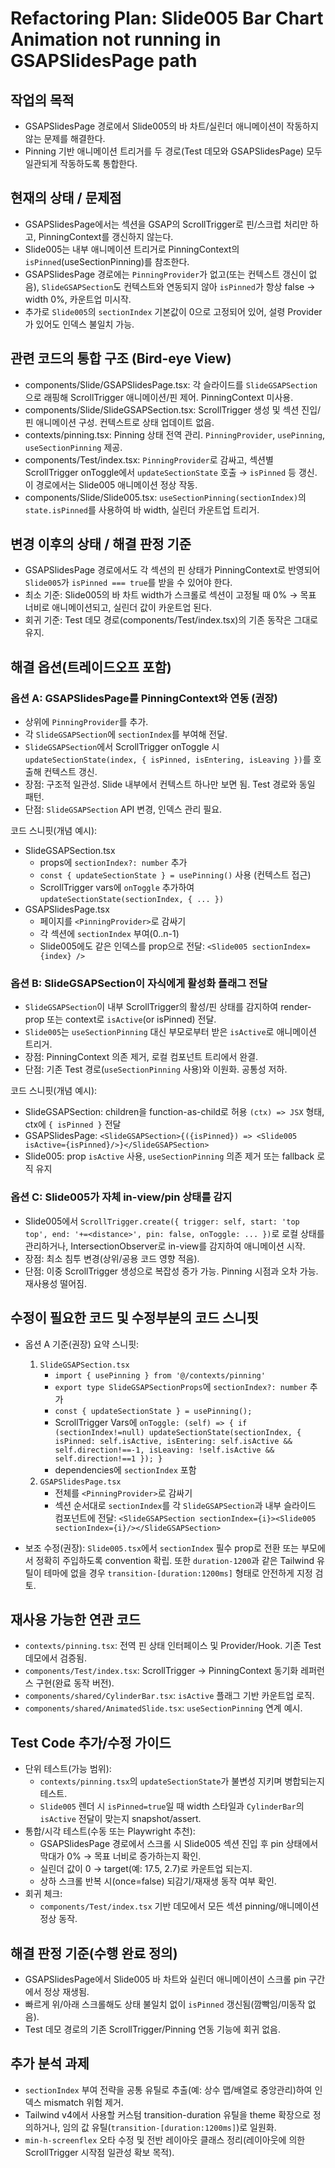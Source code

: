 # Refactoring Plan: Slide005 Bar Chart Animation not running in GSAPSlidesPage path

## 작업의 목적

- GSAPSlidesPage 경로에서 Slide005의 바 차트/실린더 애니메이션이 작동하지 않는 문제를 해결한다.
- Pinning 기반 애니메이션 트리거를 두 경로(Test 데모와 GSAPSlidesPage) 모두 일관되게 작동하도록 통합한다.

## 현재의 상태 / 문제점

- GSAPSlidesPage에서는 섹션을 GSAP의 ScrollTrigger로 핀/스크럽 처리만 하고, PinningContext를 갱신하지 않는다.
- Slide005는 내부 애니메이션 트리거로 PinningContext의 `isPinned`(useSectionPinning)를 참조한다.
- GSAPSlidesPage 경로에는 `PinningProvider`가 없고(또는 컨텍스트 갱신이 없음), `SlideGSAPSection`도 컨텍스트와 연동되지 않아 `isPinned`가 항상 false → width 0%, 카운트업 미시작.
- 추가로 `Slide005`의 `sectionIndex` 기본값이 0으로 고정되어 있어, 설령 Provider가 있어도 인덱스 불일치 가능.

## 관련 코드의 통합 구조 (Bird-eye View)

- components/Slide/GSAPSlidesPage.tsx: 각 슬라이드를 `SlideGSAPSection`으로 래핑해 ScrollTrigger 애니메이션/핀 제어. PinningContext 미사용.
- components/Slide/SlideGSAPSection.tsx: ScrollTrigger 생성 및 섹션 진입/핀 애니메이션 구성. 컨텍스트로 상태 업데이트 없음.
- contexts/pinning.tsx: Pinning 상태 전역 관리. `PinningProvider`, `usePinning`, `useSectionPinning` 제공.
- components/Test/index.tsx: `PinningProvider`로 감싸고, 섹션별 ScrollTrigger onToggle에서 `updateSectionState` 호출 → `isPinned` 등 갱신. 이 경로에서는 Slide005 애니메이션 정상 작동.
- components/Slide/Slide005.tsx: `useSectionPinning(sectionIndex)`의 `state.isPinned`를 사용하여 바 width, 실린더 카운트업 트리거.

## 변경 이후의 상태 / 해결 판정 기준

- GSAPSlidesPage 경로에서도 각 섹션의 핀 상태가 PinningContext로 반영되어 `Slide005`가 `isPinned === true`를 받을 수 있어야 한다.
- 최소 기준: Slide005의 바 차트 width가 스크롤로 섹션이 고정될 때 0% → 목표 너비로 애니메이션되고, 실린더 값이 카운트업 된다.
- 회귀 기준: Test 데모 경로(components/Test/index.tsx)의 기존 동작은 그대로 유지.

## 해결 옵션(트레이드오프 포함)

### 옵션 A: GSAPSlidesPage를 PinningContext와 연동 (권장)

- 상위에 `PinningProvider`를 추가.
- 각 `SlideGSAPSection`에 `sectionIndex`를 부여해 전달.
- `SlideGSAPSection`에서 ScrollTrigger onToggle 시 `updateSectionState(index, { isPinned, isEntering, isLeaving })`를 호출해 컨텍스트 갱신.
- 장점: 구조적 일관성. Slide 내부에서 컨텍스트 하나만 보면 됨. Test 경로와 동일 패턴.
- 단점: `SlideGSAPSection` API 변경, 인덱스 관리 필요.

코드 스니핏(개념 예시):

- SlideGSAPSection.tsx
  - props에 `sectionIndex?: number` 추가
  - `const { updateSectionState } = usePinning()` 사용 (컨텍스트 접근)
  - ScrollTrigger vars에 `onToggle` 추가하여 `updateSectionState(sectionIndex, { ... })`
- GSAPSlidesPage.tsx
  - 페이지를 `<PinningProvider>`로 감싸기
  - 각 섹션에 `sectionIndex` 부여(0..n-1)
  - Slide005에도 같은 인덱스를 prop으로 전달: `<Slide005 sectionIndex={index} />`

### 옵션 B: SlideGSAPSection이 자식에게 활성화 플래그 전달

- `SlideGSAPSection`이 내부 ScrollTrigger의 활성/핀 상태를 감지하여 render-prop 또는 context로 `isActive`(or isPinned) 전달.
- `Slide005`는 `useSectionPinning` 대신 부모로부터 받은 `isActive`로 애니메이션 트리거.
- 장점: PinningContext 의존 제거, 로컬 컴포넌트 트리에서 완결.
- 단점: 기존 Test 경로(`useSectionPinning` 사용)와 이원화. 공통성 저하.

코드 스니핏(개념 예시):

- SlideGSAPSection: children을 function-as-child로 허용 `(ctx) => JSX` 형태, ctx에 `{ isPinned }` 전달
- GSAPSlidesPage: `<SlideGSAPSection>{({isPinned}) => <Slide005 isActive={isPinned}/>}</SlideGSAPSection>`
- Slide005: prop `isActive` 사용, `useSectionPinning` 의존 제거 또는 fallback 로직 유지

### 옵션 C: Slide005가 자체 in-view/pin 상태를 감지

- Slide005에서 `ScrollTrigger.create({ trigger: self, start: 'top top', end: '+=<distance>', pin: false, onToggle: ... })`로 로컬 상태를 관리하거나, IntersectionObserver로 in-view를 감지하여 애니메이션 시작.
- 장점: 최소 침투 변경(상위/공용 코드 영향 적음).
- 단점: 이중 ScrollTrigger 생성으로 복잡성 증가 가능. Pinning 시점과 오차 가능. 재사용성 떨어짐.

## 수정이 필요한 코드 및 수정부분의 코드 스니핏

- 옵션 A 기준(권장) 요약 스니핏:
  1. `SlideGSAPSection.tsx`
     - `import { usePinning } from '@/contexts/pinning'`
     - `export type SlideGSAPSectionProps`에 `sectionIndex?: number` 추가
     - `const { updateSectionState } = usePinning();`
     - ScrollTrigger Vars에 `onToggle: (self) => { if (sectionIndex!=null) updateSectionState(sectionIndex, { isPinned: self.isActive, isEntering: self.isActive && self.direction!==-1, isLeaving: !self.isActive && self.direction!==1 }); }`
     - dependencies에 `sectionIndex` 포함
  2. `GSAPSlidesPage.tsx`
     - 전체를 `<PinningProvider>`로 감싸기
     - 섹션 순서대로 `sectionIndex`를 각 `SlideGSAPSection`과 내부 슬라이드 컴포넌트에 전달: `<SlideGSAPSection sectionIndex={i}><Slide005 sectionIndex={i}/></SlideGSAPSection>`

- 보조 수정(권장): `Slide005.tsx`에서 `sectionIndex` 필수 prop로 전환 또는 부모에서 정확히 주입하도록 convention 확립. 또한 `duration-1200`과 같은 Tailwind 유틸이 테마에 없을 경우 `transition-[duration:1200ms]` 형태로 안전하게 지정 검토.

## 재사용 가능한 연관 코드

- `contexts/pinning.tsx`: 전역 핀 상태 인터페이스 및 Provider/Hook. 기존 Test 데모에서 검증됨.
- `components/Test/index.tsx`: ScrollTrigger → PinningContext 동기화 레퍼런스 구현(완료 동작 버전).
- `components/shared/CylinderBar.tsx`: `isActive` 플래그 기반 카운트업 로직.
- `components/shared/AnimatedSlide.tsx`: `useSectionPinning` 연계 예시.

## Test Code 추가/수정 가이드

- 단위 테스트(가능 범위):
  - `contexts/pinning.tsx`의 `updateSectionState`가 불변성 지키며 병합되는지 테스트.
  - `Slide005` 렌더 시 `isPinned=true`일 때 width 스타일과 `CylinderBar`의 `isActive` 전달이 맞는지 snapshot/assert.
- 통합/시각 테스트(수동 또는 Playwright 추천):
  - GSAPSlidesPage 경로에서 스크롤 시 Slide005 섹션 진입 후 pin 상태에서 막대가 0% → 목표 너비로 증가하는지 확인.
  - 실린더 값이 0 → target(예: 17.5, 2.7)로 카운트업 되는지.
  - 상하 스크롤 반복 시(once=false) 되감기/재재생 동작 여부 확인.
- 회귀 체크:
  - `components/Test/index.tsx` 기반 데모에서 모든 섹션 pinning/애니메이션 정상 동작.

## 해결 판정 기준(수행 완료 정의)

- GSAPSlidesPage에서 Slide005 바 차트와 실린더 애니메이션이 스크롤 pin 구간에서 정상 재생됨.
- 빠르게 위/아래 스크롤해도 상태 불일치 없이 `isPinned` 갱신됨(깜빡임/미동작 없음).
- Test 데모 경로의 기존 ScrollTrigger/Pinning 연동 기능에 회귀 없음.

## 추가 분석 과제

- `sectionIndex` 부여 전략을 공통 유틸로 추출(예: 상수 맵/배열로 중앙관리)하여 인덱스 mismatch 위험 제거.
- Tailwind v4에서 사용할 커스텀 transition-duration 유틸을 theme 확장으로 정의하거나, 임의 값 유틸(`transition-[duration:1200ms]`)로 일원화.
- `min-h-screenflex` 오타 수정 및 전반 레이아웃 클래스 정리(레이아웃에 의한 ScrollTrigger 시작점 일관성 확보 목적).
